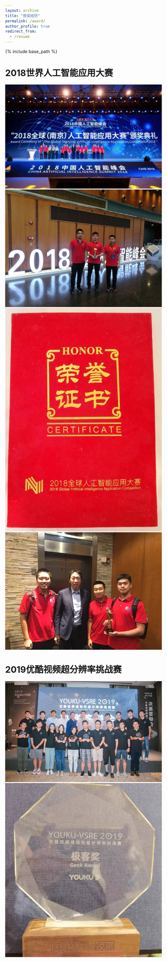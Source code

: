 ```yaml
---
layout: archive
title: "获奖经历"
permalink: /award/
author_profile: true
redirect_from:
  - /resume
---
```


{% include base_path %}

# 2018世界人工智能应用大赛  


<center>
  <img src="\images\/award\/2018_1.jpg">
  <img src="\images\/award\/2018_2.jpg">
  <img src="\images\/award\/2018_3.png">
  <img src="\images\/award\/ng.jpg">
</center>  



# 2019优酷视频超分辨率挑战赛  

<center>
  <img src="\images\/award\/2019_1.png">
  <img src="\images\/award\/2019_2.png">
</center>  

